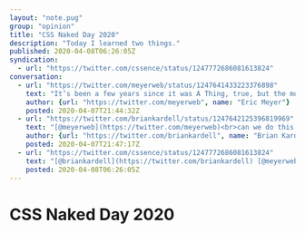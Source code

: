 ```yaml
---
layout: "note.pug"
group: "opinion"
title: "CSS Naked Day 2020"
description: "Today I learned two things."
published: 2020-04-08T06:26:05Z
syndication:
  - url: "https://twitter.com/cssence/status/1247772686081613824"
conversation:
  - url: "https://twitter.com/meyerweb/status/1247641433223376898"
    text: "It’s been a few years since it was A Thing, true, but the most recent CSS Naked Day was held on the ninth of April. Anyone else interested in reviving the practice this Thursday? It’ll speed up your site! Temporarily. [css-naked-day.github.io](https://css-naked-day.github.io)"
    author: {url: "https://twitter.com/meyerweb", name: "Eric Meyer"}
    posted: 2020-04-07T21:44:32Z
  - url: "https://twitter.com/briankardell/status/1247642125396819969"
    text: "[@meyerweb](https://twitter.com/meyerweb)<br>can we do this via a button that does:<br><code>document.querySelectorAll('style,link').forEach(el => { el.disabled = true; })</code>?"
    author: {url: "https://twitter.com/briankardell", name: "Brian Kardell"}
    posted: 2020-04-07T21:47:17Z
  - url: "https://twitter.com/cssence/status/1247772686081613824"
    text: "[@briankardell](https://twitter.com/briankardell) [@meyerweb](https://twitter.com/meyerweb)<br>Thanks to you two, I<br>1. learned that setting link[rel=stylesheet],style to disabled is a thing, and<br>2. remembered that CSS Naked Day is on my birthday.<br><br>I dare say my site looks great without styles, but I’d like to cheat by adding <code>body{max-width:65ch;margin:0 auto}</code>."
    posted: 2020-04-08T06:26:05Z
---
```


# CSS Naked Day 2020
